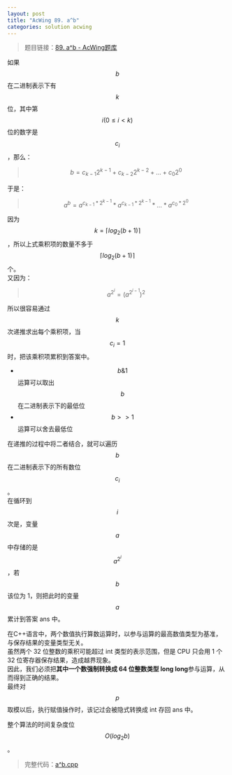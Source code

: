 ```yaml
---
layout: post
title: "AcWing 89. a^b"
categories: solution acwing
---
```


> 题目链接：<a href="https://www.acwing.com/problem/content/91/" target="_blank">89. a^b - AcWing题库</a>

如果 $$b$$ 在二进制表示下有 $$k$$ 位，其中第 $$i(0\le i<k)$$ 位的数字是 $$c_i$$ ，那么：
> $$b=c_{k-1}2^{k-1}+c_{k-2}2^{k-2}+…+c_{0}2^{0}$$

于是：
> $${a^b}=a^{c_{k-1}*2^{k-1}}*a^{c_{k-1}*2^{k-1}}*…*a^{c_0*2^0}$$

因为 $$k=\lceil{log_2(b+1)}\rceil$$ ，所以上式乘积项的数量不多于 $$\lceil{log_2(b+1)}\rceil$$ 个。  
又因为：
> $$a^{2^i}=(a^{2^{i-1}})^2$$

所以很容易通过 $$k$$ 次递推求出每个乘积项，当 $$c_i=1$$ 时，把该乘积项累积到答案中。  
* $$b\&1$$ 运算可以取出 $$b$$ 在二进制表示下的最低位
* $$b>>1$$ 运算可以舍去最低位  
  
在递推的过程中将二者结合，就可以遍历 $$b$$ 在二进制表示下的所有数位 $$c_i$$ 。  
在循环到 $$i$$ 次是，变量 $$a$$ 中存储的是 $$a^{2^i}$$，若 $$b$$ 该位为 1，则把此时的变量 $$a$$ 累计到答案 ans 中。  

在C++语言中，两个数值执行算数运算时，以参与运算的最高数值类型为基准，与保存结果的变量类型无关。  
虽然两个 32 位整数的乘积可能超过 int 类型的表示范围，但是 CPU 只会用 1 个 32 位寄存器保存结果，造成越界现象。  
因此，我们必须把**其中一个数强制转换成 64 位整数类型 long long**参与运算，从而得到正确的结果。  
最终对 $$p$$ 取模以后，执行赋值操作时，该记过会被隐式转换成 int 存回 ans 中。

整个算法的时间复杂度位 $$O(log_2b)$$。

> 完整代码：<a href="https://gitee.com/lyccrius/oi/tree/master/www.acwing.com/problem/content/91" target="_blank">a^b.cpp</a>